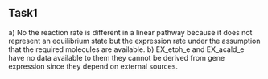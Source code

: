 ## Task1
a) No the reaction rate is different in a linear pathway because it does not represent an equilibrium state but the expression rate under the assumption that the required molecules are available.
b) EX_etoh_e and EX_acald_e have no data available to them they cannot be derived from gene expression since they depend on external sources.
